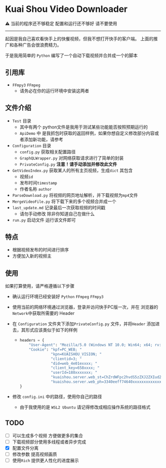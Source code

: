 # Kuai Shou Video Downloader

:warning: 当前的程序还不够稳定 配置和运行还不够好 请不要使用

---



起因是我自己喜欢看快手上的快餐视频，但我不想打开快手的客户端。
上面的推广和各种广告会很浪费精力。

于是我用简单的 `Python` 编写了一个自动下载视频并合并成一个的脚本
## 引用库
- `FFmpy3` `FFmpeg`
  - 请务必在你的运行环境中安装这两者

## 文件介绍

- `Test` 目录
  - 其中有两个 python文件是我用于测试某些功能能否按照预期运行的
  - `ApiDemo` 中 是我抓包时获取的返回样例，如果你想自定义修改部分内容或者添加新功能，请参考
- `Configuration` 目录
  - `config.py` 获取相关配置路径
  - `GraphQLWrapper.py` 对网络获取请求进行了简单的封装
  - `PrivateConfig.py` **注意！请手动添加并修改此文件** 
- `GetVideoIndex.py` 获取某人的所有主页视频，生成`dict` 其包含
  - 视频`id`
  - 发布时间`timestamp`
  - 作者名称 `author`
- `ParseDownload.py` 将视频的网页地址解析，并下载视频为`mp4`文件
- `MergeVideoFile.py` 将下载下来的多个视频合并成一个
- `last_update.md` 记录最后一次获取视频的时间戳
  - 请勿手动修改 除非你知道自己在做什么
- `run.py` 启动文件 运行该文件即可

## 特点

- 根据视频发布的时间进行排序
- 方便加入新的视频主

## 使用
如果打算使用，请严格遵循以下步骤

- 确认运行环境已经安装好 `Python` `FFmpeg` `FFmpy3`
- 使用当前的网络环境通过浏览器，登录并访问快手PC版一次，并在 浏览器的`Network`中获取所需要的 Header

- 在 `Configuration` 文件夹下添加`PrivateConfig.py` 文件，并将`Header` 添加进去，其形式应该类似于如下的样例

  - ```python
    headers = {
        "User-Agent": "Mozilla/5.0 (Windows NT 10.0; Win64; x64; rv:90.0) Gecko/20100101 Firefox/90.0",
        "Cookie": "kpf=PC_WEB; "
                  "kpn=KUAISHOU_VISION; "
                  "clientid=3; "
                  "did=web_4e01exxxx; "
                  "client_key=658xxxx; "
                  "userId=188xxxxxxx; "
                  "kuaishou.server.web_st=ChZrdWFpc2hvdS5zZXJ2ZXIud2ViLnN0EqABlmfs6GfuoGejIqbhpihfBye2pKR6hx5f4oSAlsosDPkaIOCE6UvVXgype610JYkZVr8k7ZXsYkuWEDnXmVj7-LXVGYLavMhi4zMsr4fXAxxxxxxxxxxxxxxxxxxxxxxxxxxxxxxxxxxxxxxxxxxxxxxxxxxxxxxxxxxxxxxxxxxxxxxxxxxxxxxxxx; "
                  "kuaishou.server.web_ph=3340eeff74640xxxxxxxxxxxxxxxxxxxxxxxxxxxxxxxxxxxxxxxxx"
    }
    ```

- 修改 `config.ini` 中的路径，使用你自己的路径
  - 由于我使用的是 `WSL2 Ubuntu` 请记得修改成相应操作系统的路径格式

## TODO
- [ ] 可以生成多个视频 方便做更多的集合
- [ ] 下载视频部分使用多线程或者异步完成
- [x] 配置文件分离
- [ ] 修改参数 提高视频画质
- [ ] 使用`Rich` 提供更人性化的进度展示